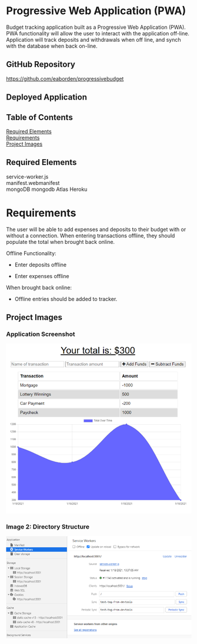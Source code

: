# Progressive Web Application (PWA)

Budget tracking application built as a Progressive Web Application (PWA).  PWA functionality will allow the user to interact with the application off-line.  Application will track deposits and withdrawals when off line, and synch with the database when back on-line. 

## GitHub Repository

https://github.com/eaborden/progressivebudget

## Deployed Application


## Table of Contents
[Required Elements](#required-elements) \
[Requirements](#requirements) \
[Project Images](#project-images)

## Required Elements
service-worker.js\
manifest.webmanifest\
mongoDB
mongodb Atlas
Heroku

# Requirements

The user will be able to add expenses and deposits to their budget with or without a connection. When entering transactions offline, they should populate the total when brought back online.

Offline Functionality:

  * Enter deposits offline

  * Enter expenses offline

When brought back online:

  * Offline entries should be added to tracker.

## Project Images

###  Application Screenshot

![application](https://github.com/eaborden/progressivebudget/blob/master/public/images/application.PNG?raw=true)

### Image 2: Directory Structure

![SW](https://github.com/eaborden/progressivebudget/blob/master/public/images/SW.PNG?raw=true)
